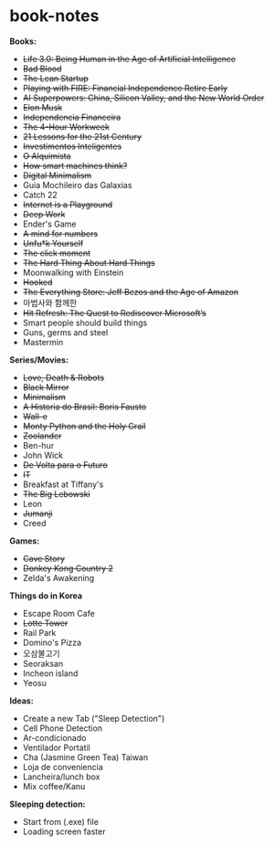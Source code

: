 # book-notes

<b> Books: </b>
<ul>
  <li><strike>Life 3.0: Being Human in the Age of Artificial Intelligence</strike></li>
  <li><strike>Bad Blood </strike></li>
  <li><strike> The Lean Startup </strike></li>
  <li><strike> Playing with FIRE: Financial Independence Retire Early </strike></li>
  <li><strike> AI Superpowers: China, Silicon Valley, and the New World Order </strike></li>
  <li><strike>Elon Musk </strike></li>
  <li><strike> Independencia Financeira </strike></li>
  <li><strike> The 4-Hour Workweek </strike></li>
  <li><strike> 21 Lessons for the 21st Century </strike></li>
  <li><strike> Investimentos Inteligentes </strike></li>
  <li><strike> O Alquimista </strike></li>
  <li><strike> How smart machines think? </strike></li>
  <li><strike>Digital Minimalism</strike></li>
  <li> Guia Mochileiro das Galaxias </li>
  <li>Catch 22</li>
  <li><strike>Internet is a Playground</strike></li>
  <li><strike>Deep Work</strike></li>
  <li>Ender's Game</li>
  <li><strike>A mind for numbers</strike></li>
  <li><strike>Unfu*k Yourself</strike></li>
  <li><strike>The click moment</strike></li>
  <li><strike>The Hard Thing About Hard Things</strike></li>
  <li>Moonwalking with Einstein</li>
  <li><strike>Hooked</strike></li>
  <li><strike>The Everything Store: Jeff Bezos and the Age of Amazon</strike></li>
  <li>마법사와 함께한 </li>
  <li><strike>Hit Refresh: The Quest to Rediscover Microsoft’s</strike></li>
  <li>Smart people should build things</li>
  <li>Guns, germs and steel </li>
  <li>Mastermin</li>
</ul>

<b> Series/Movies: </b>
<ul>
  <li><strike>Love, Death & Robots</strike></li>
  <li><strike>Black Mirror</strike></li>
  <li><strike>Minimalism</strike></li>
  <li><strike> A Historia do Brasil: Boris Fausto </strike></li>
  <li><strike> Wall-e </strike></li>
  <li><strike> Monty Python and the Holy Grail </strike></li>
  <li><strike>Zoolander </strike></li>
  <li>Ben-hur</li>
  <li>John Wick </li>
  <li><strike>De Volta para o Futuro</strike></li>
  <li><strike>IT</strike></li>
  <li>Breakfast at Tiffany's</li>
  <li><strike>The Big Lebowski</strike></li>
  <li>Leon</li>
  <li><strike>Jumanji</strike></li>
  <li>Creed</li>
</ul>

<b> Games: </b>
<ul>
  <li><strike>Cave Story</strike></li>
  <li><strike>Donkey Kong Country 2</strike></li>
  <li>Zelda's Awakening</li>
</ul>

<b> Things do in Korea </b>
<ul>
  <li>Escape Room Cafe</li>
  <li><strike>Lotte Tower</strike></li>
  <li>Rail Park</li>
  <li>Domino's Pizza</li>
  <li>오삼불고기</li>
  <li>Seoraksan</li>
  <li>Incheon island</li>
  <li>Yeosu</li>
</ul>

<b> Ideas: </b>
<ul>
  <li>Create a new Tab ("Sleep Detection")</li>
  <li>Cell Phone Detection</li>
  <li>Ar-condicionado</li>
  <li>Ventilador Portatil</li>
  <li>Cha (Jasmine Green Tea) Taiwan</li>
  <li>Loja de conveniencia</li>
  <li>Lancheira/lunch box</li>
  <li>Mix coffee/Kanu</li>
</ul>

<b> Sleeping detection: </b>
<ul>
  <li>Start from (.exe) file </li>
  <li>Loading screen faster</li>
</ul>
